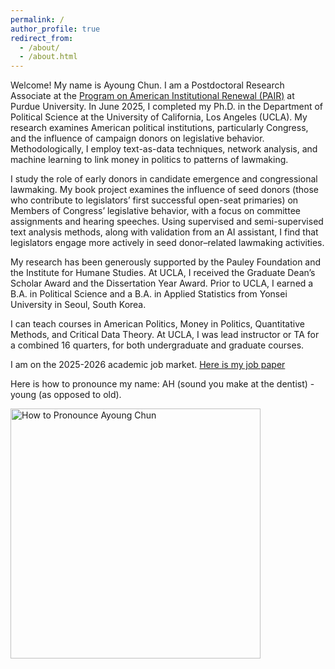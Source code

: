```yaml
---
permalink: /
author_profile: true
redirect_from: 
  - /about/
  - /about.html
---
```

<p>
  Welcome! My name is Ayoung Chun. I am a Postdoctoral Research Associate at the <a href="https://cla.purdue.edu/academic/polsci/research/labs/pair-program/index.html" target="_blank"> Program on American Institutional Renewal (PAIR)</a> at Purdue University. In June 2025, I completed my Ph.D. in the Department of Political Science at the University of California, Los Angeles (UCLA). My research examines American political institutions, particularly Congress, and the influence of campaign donors on legislative behavior. Methodologically, I employ text-as-data techniques, network analysis, and machine learning to link money in politics to patterns of lawmaking. </p>

<p> I study the role of early donors in candidate emergence and congressional lawmaking. My book project examines the influence of seed donors (those who contribute to legislators’ first successful open-seat primaries) on Members of Congress’ legislative behavior, with a focus on committee assignments and hearing speeches. Using supervised and semi-supervised text analysis methods, along with validation from an AI assistant, I find that legislators engage more actively in seed donor–related lawmaking activities.</p>

<p>  My research has been generously supported by the Pauley Foundation and the Institute for Humane Studies. At UCLA, I received the Graduate Dean’s Scholar Award and the Dissertation Year Award. Prior to UCLA, I earned a B.A. in Political Science and a B.A. in Applied Statistics from Yonsei University in Seoul, South Korea.</p>

<p> I can teach courses in American Politics, Money in Politics, Quantitative Methods, and Critical Data Theory. At UCLA, I was lead instructor or TA for a combined 16 quarters, for both undergraduate and graduate courses.</p>

<p> I am on the 2025-2026 academic job market. <a href="https://www.dropbox.com/scl/fi/u9vvy1m1ap964dhzf2ovn/chun_whose_champion.pdf?rlkey=l29go1jndpy0x3mrdoyl4oq6n&st=wk4n2mnx&dl=0"> Here is my job paper</a> </p>

<p> Here is how to pronounce my name: AH (sound you make at the dentist) - young (as opposed to old). </p>

<img src="https://ayoungchun.github.io/images/sayname.jpg" alt="How to Pronounce Ayoung Chun" width="400"/>
